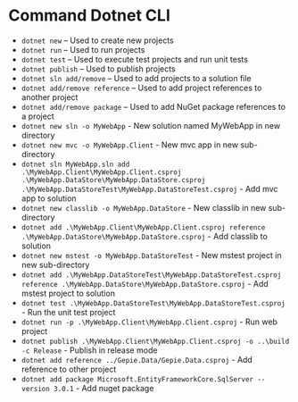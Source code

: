 # Command Dotnet CLI

* `dotnet new` – Used to create new projects
* `dotnet run` – Used to run projects
* `dotnet test` – Used to execute test projects and run unit tests
* `dotnet publish` – Used to publish projects
* `dotnet sln add/remove` – Used to add projects to a solution file
* `dotnet add/remove reference` – Used to add project references to another project
* `dotnet add/remove package` – Used to add NuGet package references to a project
* `dotnet new sln -o MyWebApp` - New solution named MyWebApp in new directory
* `dotnet new mvc -o MyWebApp.Client` - New mvc app in new sub-directory
* `dotnet sln MyWebApp.sln add .\MyWebApp.Client\MyWebApp.Client.csproj .\MyWebApp.DataStore\MyWebApp.DataStore.csproj .\MyWebApp.DataStoreTest\MyWebApp.DataStoreTest.csproj` - Add mvc app to solution
* `dotnet new classlib -o MyWebApp.DataStore` - New classlib in new sub-directory
* `dotnet add .\MyWebApp.Client\MyWebApp.Client.csproj reference .\MyWebApp.DataStore\MyWebApp.DataStore.csproj` - Add classlib to solution
* `dotnet new mstest -o MyWebApp.DataStoreTest` - New mstest project in new sub-directory
* `dotnet add .\MyWebApp.DataStoreTest\MyWebApp.DataStoreTest.csproj reference .\MyWebApp.DataStore\MyWebApp.DataStore.csproj` - Add mstest project to solution
* `dotnet test .\MyWebApp.DataStoreTest\MyWebApp.DataStoreTest.csproj` - Run the unit test project
* `dotnet run -p .\MyWebApp.Client\MyWebApp.Client.csproj` - Run web project
* `dotnet publish .\MyWebApp.Client\MyWebApp.Client.csproj -o ..\build -c Release` - Publish in release mode
* `dotnet add reference ../Gepie.Data/Gepie.Data.csproj` - Add reference to other project
* `dotnet add package Microsoft.EntityFrameworkCore.SqlServer --version 3.0.1` - Add nuget package
